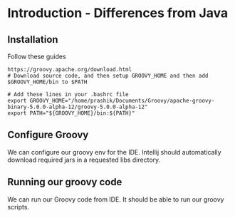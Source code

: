 # Introduction - Differences from Java

## Installation
Follow these guides
```shell
https://groovy.apache.org/download.html
# Download source code, and then setup GROOVY_HOME and then add $GROOVY_HOME/bin to $PATH

# Add these lines in your .bashrc file
export GROOVY_HOME="/home/prashik/Documents/Groovy/apache-groovy-binary-5.0.0-alpha-12/groovy-5.0.0-alpha-12"
export PATH="${GROOVY_HOME}/bin:${PATH}"
```

## Configure Groovy
We can configure our groovy env for the IDE.
Intellij should automatically download required jars in a requested libs directory.


## Running our groovy code
We can run our Groovy code from IDE. 
It should be able to run our groovy scripts.


